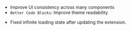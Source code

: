 <items-block data-variant="improvement">

- Improve UI consistency across many components
- `Better Code Blocks`: Improve theme readability

</items-block>

<items-block data-variant="bug-fix">

- Fixed infinite loading state after updating the extension.

</items-block>


